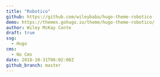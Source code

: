 ```yaml
---
title: "Robotico"
github: https://github.com/wileybaba/hugo-theme-robotico
demo: https://themes.gohugo.io/theme/hugo-theme-robotico/
author: Wiley McKay Conte
draft: true
ssg:
  - Hugo
cms:
  - No Cms
date: 2018-10-31T06:02:08Z
github_branch: master
---
```

